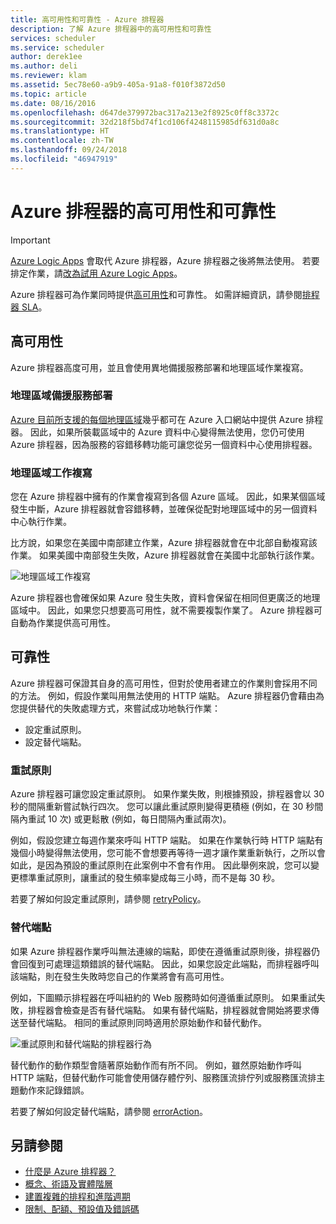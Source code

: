```yaml
---
title: 高可用性和可靠性 - Azure 排程器
description: 了解 Azure 排程器中的高可用性和可靠性
services: scheduler
ms.service: scheduler
author: derek1ee
ms.author: deli
ms.reviewer: klam
ms.assetid: 5ec78e60-a9b9-405a-91a8-f010f3872d50
ms.topic: article
ms.date: 08/16/2016
ms.openlocfilehash: d647de379972bac317a213e2f8925c0ff8c3372c
ms.sourcegitcommit: 32d218f5bd74f1cd106f4248115985df631d0a8c
ms.translationtype: HT
ms.contentlocale: zh-TW
ms.lasthandoff: 09/24/2018
ms.locfileid: "46947919"
---
```

# <a name="high-availability-and-reliability-for-azure-scheduler"></a>Azure 排程器的高可用性和可靠性

> [!IMPORTANT]
> [Azure Logic Apps](../logic-apps/logic-apps-overview.md) 會取代 Azure 排程器，Azure 排程器之後將無法使用。 若要排定作業，請[改為試用 Azure Logic Apps](../scheduler/migrate-from-scheduler-to-logic-apps.md)。 

Azure 排程器可為作業同時提供[高可用性](https://docs.microsoft.com/azure/architecture/guide/pillars#availability)和可靠性。 如需詳細資訊，請參閱[排程器 SLA](https://azure.microsoft.com/support/legal/sla/scheduler)。

## <a name="high-availability"></a>高可用性

Azure 排程器高度可用，並且會使用異地備援服務部署和地理區域作業複寫。

### <a name="geo-redundant-service-deployment"></a>地理區域備援服務部署

[Azure 目前所支援的每個地理區域](https://azure.microsoft.com/global-infrastructure/regions/#services)幾乎都可在 Azure 入口網站中提供 Azure 排程器。 因此，如果所裝載區域中的 Azure 資料中心變得無法使用，您仍可使用 Azure 排程器，因為服務的容錯移轉功能可讓您從另一個資料中心使用排程器。

### <a name="geo-regional-job-replication"></a>地理區域工作複寫

您在 Azure 排程器中擁有的作業會複寫到各個 Azure 區域。 因此，如果某個區域發生中斷，Azure 排程器就會容錯移轉，並確保從配對地理區域中的另一個資料中心執行作業。

比方說，如果您在美國中南部建立作業，Azure 排程器就會在中北部自動複寫該作業。 如果美國中南部發生失敗，Azure 排程器就會在美國中北部執行該作業。 

![地理區域工作複寫](./media/scheduler-high-availability-reliability/scheduler-high-availability-reliability-image1.png)

Azure 排程器也會確保如果 Azure 發生失敗，資料會保留在相同但更廣泛的地理區域中。 因此，如果您只想要高可用性，就不需要複製作業了。 Azure 排程器可自動為作業提供高可用性。

## <a name="reliability"></a>可靠性

Azure 排程器可保證其自身的高可用性，但對於使用者建立的作業則會採用不同的方法。 例如，假設作業叫用無法使用的 HTTP 端點。 Azure 排程器仍會藉由為您提供替代的失敗處理方式，來嘗試成功地執行作業： 

* 設定重試原則。
* 設定替代端點。

<a name="retry-policies"></a>

### <a name="retry-policies"></a>重試原則

Azure 排程器可讓您設定重試原則。 如果作業失敗，則根據預設，排程器會以 30 秒的間隔重新嘗試執行四次。 您可以讓此重試原則變得更積極 (例如，在 30 秒間隔內重試 10 次) 或更鬆散 (例如，每日間隔內重試兩次)。

例如，假設您建立每週作業來呼叫 HTTP 端點。 如果在作業執行時 HTTP 端點有幾個小時變得無法使用，您可能不會想要再等待一週才讓作業重新執行，之所以會如此，是因為預設的重試原則在此案例中不會有作用。 因此舉例來說，您可以變更標準重試原則，讓重試的發生頻率變成每三小時，而不是每 30 秒。 

若要了解如何設定重試原則，請參閱 [retryPolicy](scheduler-concepts-terms.md#retrypolicy)。

### <a name="alternate-endpoints"></a>替代端點

如果 Azure 排程器作業呼叫無法連線的端點，即使在遵循重試原則後，排程器仍會回復到可處理這類錯誤的替代端點。 因此，如果您設定此端點，而排程器呼叫該端點，則在發生失敗時您自己的作業將會有高可用性。

例如，下圖顯示排程器在呼叫紐約的 Web 服務時如何遵循重試原則。 如果重試失敗，排程器會檢查是否有替代端點。 如果有替代端點，排程器就會開始將要求傳送至替代端點。 相同的重試原則同時適用於原始動作和替代動作。

![重試原則和替代端點的排程器行為](./media/scheduler-high-availability-reliability/scheduler-high-availability-reliability-image2.png)

替代動作的動作類型會隨著原始動作而有所不同。 例如，雖然原始動作呼叫 HTTP 端點，但替代動作可能會使用儲存體佇列、服務匯流排佇列或服務匯流排主題動作來記錄錯誤。

若要了解如何設定替代端點，請參閱 [errorAction](scheduler-concepts-terms.md#error-action)。

## <a name="see-also"></a>另請參閱

* [什麼是 Azure 排程器？](scheduler-intro.md)
* [概念、術語及實體階層](scheduler-concepts-terms.md)
* [建置複雜的排程和進階週期](scheduler-advanced-complexity.md)
* [限制、配額、預設值及錯誤碼](scheduler-limits-defaults-errors.md)
